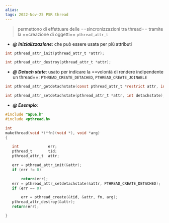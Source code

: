 ```yaml
---
alias: 
tags: 2022-Nov-25 PSR thread
---
```


> permettono di effettuare delle ==sincronizzazioni tra thread== tramite la ==creazione di oggetti== `pthread_attr_t`

- ***@ Inizializzazione***: che può essere usata per più attributi
```c
int pthread_attr_init(pthread_attr_t *attr);

int pthread_attr_destroy(pthread_attr_t *attr);
```

- ***@ Detach state***: usato per indicare la ==volontà di rendere indipendente un thread==: `PTHREAD_CREATE_DETACHED`, `PTHREAD_CREATE_JOINABLE`
```c
int pthread_attr_getdetachstate(const pthread_attr_t *restrict attr, int *detachstate);

int pthread_attr_setdetachstate(pthread_attr_t *attr, int detachstate);
```

- ***@ Esempio***:
```c
#include "apue.h"
#include <pthread.h>

int
makethread(void *(*fn)(void *), void *arg)
{

   int             err;
   pthread_t       tid;
   pthread_attr_t  attr;

   err = pthread_attr_init(&attr);
   if (err != 0)

	   return(err);
   err = pthread_attr_setdetachstate(&attr, PTHREAD_CREATE_DETACHED);
   if (err == 0)

	   err = pthread_create(&tid, &attr, fn, arg);
   pthread_attr_destroy(&attr);
   return(err);

}
```